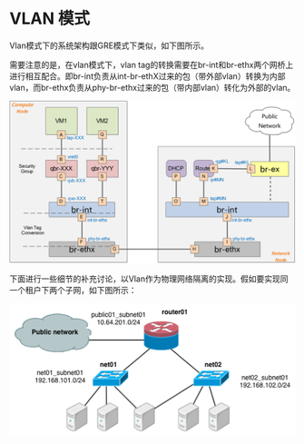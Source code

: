 # VLAN 模式
Vlan模式下的系统架构跟GRE模式下类似，如下图所示。


需要注意的是，在vlan模式下，vlan tag的转换需要在br-int和br-ethx两个网桥上进行相互配合。即br-int负责从int-br-ethX过来的包（带外部vlan）转换为内部vlan，而br-ethx负责从phy-br-ethx过来的包（带内部vlan）转化为外部的vlan。

![Vlan模式下的系统架构](../_images/basic_arch_vlan.png)


下面进行一些细节的补充讨论，以Vlan作为物理网络隔离的实现。假如要实现同一个租户下两个子网，如下图所示：

![同一个租户的两个子网](../_images/vlan_two_tenant.png)

